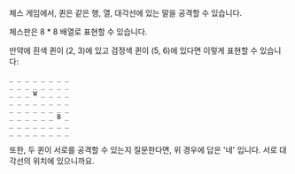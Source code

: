 체스 게임에서, 퀸은 같은 행, 열, 대각선에 있는 말을 공격할 수 있습니다.

체스판은 8 * 8 배열로 표현할 수 있습니다. 

만약에 흰색 퀸이 (2, 3)에 있고 검정색 퀸이 (5, 6)에 있다면 이렇게 표현할 수 있습니다:

```plain
_ _ _ _ _ _ _ _
_ _ _ _ _ _ _ _
_ _ _ W _ _ _ _
_ _ _ _ _ _ _ _
_ _ _ _ _ _ _ _
_ _ _ _ _ _ B _
_ _ _ _ _ _ _ _
_ _ _ _ _ _ _ _
```

또한, 두 퀸이 서로를 공격할 수 있는지 질문한다면, 위 경우에 답은 '네' 입니다. 서로 대각선의 위치에 있으니까요. 